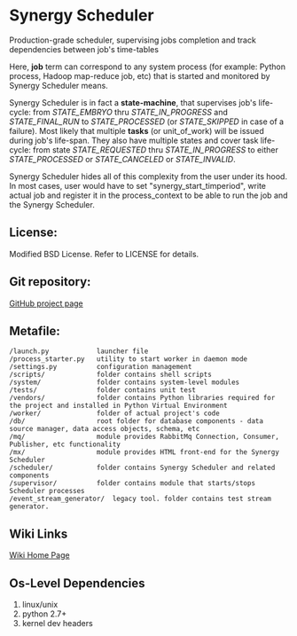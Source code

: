 Synergy Scheduler
=========

Production-grade scheduler, supervising jobs completion and track dependencies between job's time-tables

Here, **job** term can correspond to any system process (for example: Python process, Hadoop map-reduce job, etc) that is started and monitored by Synergy Scheduler means.

Synergy Scheduler is in fact a **state-machine**, that supervises job's life-cycle: from *STATE_EMBRYO* thru *STATE_IN_PROGRESS* and *STATE_FINAL_RUN* to *STATE_PROCESSED* (or *STATE_SKIPPED* in case of a failure). Most likely that multiple **tasks** (or unit_of_work) will be issued during job's life-span. They also have multiple states and cover task life-cycle: from state *STATE_REQUESTED* thru *STATE_IN_PROGRESS* to either *STATE_PROCESSED* or *STATE_CANCELED* or *STATE_INVALID*.

Synergy Scheduler hides all of this complexity from the user under its hood. In most cases, user would have to set "synergy_start_timperiod", write actual job and register it in the process_context to be able to run the job and the Synergy Scheduler.


License:
---------
Modified BSD License. Refer to LICENSE for details.


Git repository:
---------
[GitHub project page](https://github.com/mushkevych/scheduler)


Metafile:
---------

    /launch.py            launcher file
    /process_starter.py   utility to start worker in daemon mode  
    /settings.py          configuration management  
    /scripts/             folder contains shell scripts  
    /system/              folder contains system-level modules  
    /tests/               folder contains unit test  
    /vendors/             folder contains Python libraries required for the project and installed in Python Virtual Environment  
    /worker/              folder of actual project's code  
    /db/                  root folder for database components - data source manager, data access objects, schema, etc
    /mq/                  module provides RabbitMq Connection, Consumer, Publisher, etc functionality
    /mx/                  module provides HTML front-end for the Synergy Scheduler
    /scheduler/           folder contains Synergy Scheduler and related components
    /supervisor/          folder contains module that starts/stops Scheduler processes
    /event_stream_generator/  legacy tool. folder contains test stream generator.


Wiki Links
---------
[Wiki Home Page](https://github.com/mushkevych/scheduler/wiki)


Os-Level Dependencies
---------
1. linux/unix  
1. python 2.7+  
1. kernel dev headers  
